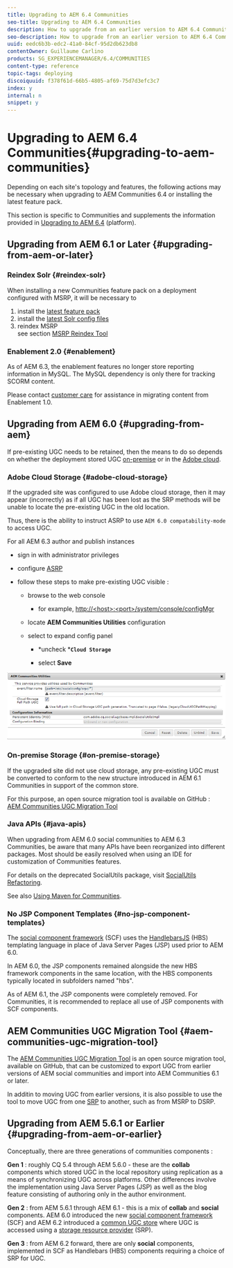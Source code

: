 ```yaml
---
title: Upgrading to AEM 6.4 Communities
seo-title: Upgrading to AEM 6.4 Communities
description: How to upgrade from an earlier version to AEM 6.4 Communities
seo-description: How to upgrade from an earlier version to AEM 6.4 Communities
uuid: eedc6b3b-edc2-41a0-84cf-95d2db623db8
contentOwner: Guillaume Carlino
products: SG_EXPERIENCEMANAGER/6.4/COMMUNITIES
content-type: reference
topic-tags: deploying
discoiquuid: f378f61d-66b5-4805-af69-75d7d3efc3c7
index: y
internal: n
snippet: y
---
```


# Upgrading to AEM 6.4 Communities{#upgrading-to-aem-communities}

Depending on each site's topology and features, the following actions may be necessary when upgrading to AEM Communities 6.4 or installing the latest feature pack.

This section is specific to Communities and supplements the information provided in [Upgrading to AEM 6.4](../../sites/deploying/using/upgrade.md) (platform).

## Upgrading from AEM 6.1 or Later {#upgrading-from-aem-or-later}

### Reindex Solr {#reindex-solr}

When installing a new Communities feature pack on a deployment configured with MSRP, it will be necessary to

1. install the [latest feature pack](../../communities/using/deploy-communities.md#latestfeaturepack)
1. install the [latest Solr config files](../../communities/using/msrp.md#upgrading)
1. reindex MSRP  
   see section [MSRP Reindex Tool](../../communities/using/msrp.md#msrpreindextool)

### Enablement 2.0 {#enablement}

As of AEM 6.3, the enablement features no longer store reporting information in MySQL. The MySQL dependency is only there for tracking SCORM content.

Please contact [customer care](https://helpx.adobe.com/marketing-cloud/contact-support.html) for assistance in migrating content from Enablement 1.0.

## Upgrading from AEM 6.0 {#upgrading-from-aem}

If pre-existing UGC needs to be retained, then the means to do so depends on whether the deployment stored UGC [on-premise](#onpremisestorage) or in the [Adobe cloud](#adobecloudstorage).

### Adobe Cloud Storage {#adobe-cloud-storage}

If the upgraded site was configured to use Adobe cloud storage, then it may appear (incorrectly) as if all UGC has been lost as the SRP methods will be unable to locate the pre-existing UGC in the old location.

Thus, there is the ability to instruct ASRP to use `AEM 6.0 compatability-mode` to access UGC.

For all AEM 6.3 author and publish instances

* sign in with administrator privileges
* configure [ASRP](../../communities/using/asrp.md)
* follow these steps to make pre-existing UGC visible :

    * browse to the web console

        * for example, [http://&lt;host&gt;:&lt;port&gt;/system/console/configMgr](http://localhost:4502/system/console/configMgr)

    * locate **AEM Communities Utilities** configuration
    * select to expand config panel

        * *uncheck ***`Cloud Storage`**
        
        * select **Save**

![](assets/chlimage_1-133.png) 

### On-premise Storage {#on-premise-storage}

If the upgraded site did not use cloud storage, any pre-existing UGC must be converted to conform to the new structure introduced in AEM 6.1 Communities in support of the common store.

For this purpose, an open source migration tool is available on GitHub :  
[AEM Communities UGC Migration Tool](https://github.com/Adobe-Marketing-Cloud/communities-ugc-migration)

### Java APIs {#java-apis}

When upgrading from AEM 6.0 social communities to AEM 6.3 Communities, be aware that many APIs have been reorganized into different packages. Most should be easily resolved when using an IDE for customization of Communities features.

For details on the deprecated SocialUtils package, visit [SocialUtils Refactoring](../../communities/using/socialutils.md).

See also [Using Maven for Communities](../../communities/using/maven.md).

### No JSP Component Templates {#no-jsp-component-templates}

The [social component framework](../../communities/using/scf.md) (SCF) uses the [HandlebarsJS](http://www.handlebarsjs.com/) (HBS) templating language in place of Java Server Pages (JSP) used prior to AEM 6.0.

In AEM 6.0, the JSP components remained alongside the new HBS framework components in the same location, with the HBS components typically located in subfolders named "hbs".

As of AEM 6.1, the JSP components were completely removed. For Communities, it is recommended to replace all use of JSP components with SCF components.

## AEM Communities UGC Migration Tool {#aem-communities-ugc-migration-tool}

The [AEM Communities UGC Migration Tool](https://github.com/Adobe-Marketing-Cloud/communities-ugc-migration) is an open source migration tool, available on GitHub, that can be customized to export UGC from earlier versions of AEM social communities and import into AEM Communities 6.1 or later.

In additin to moving UGC from earlier versions, it is also possible to use the tool to move UGC from one [SRP](../../communities/using/working-with-srp.md) to another, such as from MSRP to DSRP.

## Upgrading from AEM 5.6.1 or Earlier {#upgrading-from-aem-or-earlier}

Conceptually, there are three generations of communities components :

**Gen 1** : roughly CQ 5.4 through AEM 5.6.0 - these are the **collab** components which stored UGC in the local repository using replication as a means of synchronizing UGC across platforms. Other differences involve the implementation using Java Server Pages (JSP) as well as the blog feature consisting of authoring only in the author environment.

**Gen 2** : from AEM 5.6.1 through AEM 6.1 - this is a mix of **collab** and **social** components. AEM 6.0 introduced the new [social component framework](../../communities/using/scf.md) (SCF) and AEM 6.2 introduced a [common UGC store](../../communities/using/working-with-srp.md) where UGC is accessed using a [storage resource provider](../../communities/using/srp.md) (SRP).

**Gen 3** : from AEM 6.2 forward, there are only **social** components, implemented in SCF as Handlebars (HBS) components requiring a choice of SRP for UGC.
